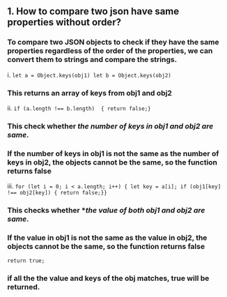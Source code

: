 ## 1. How to compare two json have same properties without order?

### To compare two JSON objects to check if they have the same properties regardless of the order of the properties, we can convert them to strings and compare the strings.

i. `let a = Object.keys(obj1)
let b = Object.keys(obj2)`
###  This returns an array of keys from obj1 and obj2

ii. `if (a.length !== b.length) 
{ return false;}`
### This check whether *the number of keys in obj1 and obj2 are same*.
### If the number of keys in obj1 is not the same as the number of keys in obj2, the objects cannot be the same, so the function returns false

iii. `for (let i = 0; i < a.length; i++) {
    let key = a[i];
    if (obj1[key] !== obj2[key]) {
        return false;}}`
### This checks whether **the value of both obj1 and obj2 are same*.
### If the value in obj1 is not the same as the value in obj2, the objects cannot be the same, so the function returns false

`return true;`
### if all the the value and keys of the obj matches, true will be returned.

